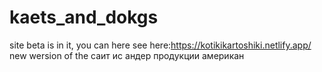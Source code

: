 # kaets_and_dokgs
site beta is in it, you can here see here:https://kotikikartoshiki.netlify.app/
new wersion of the саит ис андер продукции американ
